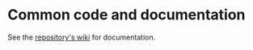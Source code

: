 # Common code and documentation

See the [repository's wiki](https://github.com/Open-Power-System-Data/common/wiki) for documentation.
